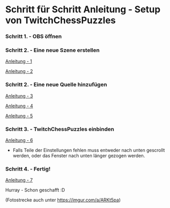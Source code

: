 # Schritt für Schritt Anleitung - Setup von TwitchChessPuzzles

### Schritt 1. - OBS öffnen

### Schritt 2. - Eine neue Szene erstellen
[Anleitung - 1](https://i.imgur.com/jSHgw6q.png)

[Anleitung - 2](https://i.imgur.com/xkfvluf.png)

### Schritt 2. - Eine neue Quelle hinzufügen
[Anleitung - 3](https://i.imgur.com/wqROjkg.png)

[Anleitung - 4](https://i.imgur.com/XI0mJCc.png)

[Anleitung - 5](https://i.imgur.com/c4pGGBq.png)

### Schritt 3. - TwitchChessPuzzles einbinden

[Anleitung - 6](https://i.imgur.com/GLBgm1e.png)
- Falls Teile der Einstellungen fehlen muss entweder nach unten gescrollt werden, oder das Fenster nach unten länger gezogen werden.

### Schritt 4. - Fertig!

[Anleitung - 7](https://i.imgur.com/QLtVUTQ.png)

Hurray - Schon geschafft :D

(Fotostrecke auch unter https://imgur.com/a/ARKt5pa)
